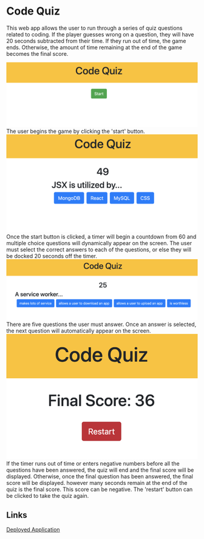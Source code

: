 # Code Quiz
This web app allows the user to run through a series of quiz questions related to coding. If the player guesses wrong on a question, they will have 20 seconds subtracted from their time. If they run out of time, the game ends. Otherwise, the amount of time remaining at the end of the game becomes the final score. 

![Start](/screenshots/quiz1.png?raw=true)
The user begins the game by clicking the 'start' button.
![Question 1](/screenshots/quiz2.png?raw=true)
Once the start button is clicked, a timer will begin a countdown from 60 and multiple choice questions will dynamically appear on the screen. The user must select the correct answers to each of the questions, or else they will be docked 20 seconds off the timer.
![Question 2](/screenshots/quiz3.png?raw=true)
There are five questions the user must answer. Once an answer is selected, the next question will automatically appear on the screen.
![Final Score](/screenshots/quiz4.png?raw=true)
If the timer runs out of time or enters negative numbers before all the questions have been answered, the quiz will end and the final score will be displayed. Otherwise, once the final question has been answered, the final score will be displayed. however many seconds remain at the end of the quiz is the final score. This score can be negative. The 'restart' button can be clicked to take the quiz again.

## Links
[Deployed Application](https://kelstho.github.io/code-quiz/)